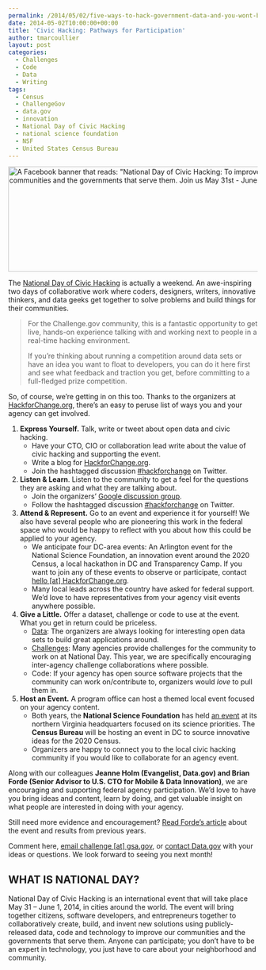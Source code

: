 ```yaml
---
permalink: /2014/05/02/five-ways-to-hack-government-data-and-you-wont-believe-what-happens/
date: 2014-05-02T10:00:00+00:00
title: 'Civic Hacking: Pathways for Participation'
author: tmarcoullier
layout: post
categories:
  - Challenges
  - Code
  - Data
  - Writing
tags:
  - Census
  - ChallengeGov
  - data.gov
  - innovation
  - National Day of Civic Hacking
  - national science foundation
  - NSF
  - United States Census Bureau
---
```


<img class="aligncenter size-full wp-image-153622" src="https://s3.amazonaws.com/sitesusa/wp-content/uploads/sites/212/2014/05/600-x-212-National-Day-of-Civic-Hacking-2014-facebook-banner-logo.jpg" alt="A Facebook banner that reads: &quot;National Day of Civic Hacking: To improve our communities and the governments that serve them. Join us May 31st - June 1st, 2014&quot;" width="600" height="212" />

The [National Day of Civic Hacking](http://www.hackforchange.org/) is actually a weekend. An awe-inspiring two days of collaborative work where coders, designers, writers, innovative thinkers, and data geeks get together to solve problems and build things for their communities.

> For the Challenge.gov community, this is a fantastic opportunity to get live, hands-on experience talking with and working next to people in a real-time hacking environment.
> 
> If you&#8217;re thinking about running a competition around data sets or have an idea you want to float to developers, you can do it here first and see what feedback and traction you get, before committing to a full-fledged prize competition.

So, of course, we&#8217;re getting in on this too. Thanks to the organizers at [HackforChange.org](http://www.hackforchange.org/ "Hack for Change"), there&#8217;s an easy to peruse list of ways you and your agency can get involved.

  1. **Express Yourself.** Talk, write or tweet about open data and civic hacking. 
      * Have your CTO, CIO or collaboration lead write about the value of civic hacking and supporting the event.
      * Write a blog for [HackforChange.org](http://www.hackforchange.org/).
      * Join the hashtagged discussion [#hackforchange](https://twitter.com/search?q=%23hackforchange&src=typd&f=realtime) on Twitter.
  2. **Listen & Learn**. Listen to the community to get a feel for the questions they are asking and what they are talking about. 
      * Join the organizers&#8217; [Google discussion group](https://groups.google.com/forum/#!forum/ndoch-organizers).
      * Follow the hashtagged discussion [#hackforchange](https://twitter.com/search?q=%23hackforchange&src=typd&f=realtime) on Twitter.
  3. **Attend & Represent.** Go to an event and experience it for yourself! We also have several people who are pioneering this work in the federal space who would be happy to reflect with you about how this could be applied to your agency. 
      * We anticipate four DC-area events: An Arlington event for the National Science Foundation, an innovation event around the 2020 Census, a local hackathon in DC and Transparency Camp. If you want to join any of these events to observe or participate, contact [hello [at] HackforChange.org](mailto:hello@hackforchange.org).
      * Many local leads across the country have asked for federal support. We’d love to have representatives from your agency visit events anywhere possible.
  4. **Give a Little.** Offer a dataset, challenge or code to use at the event. What you get in return could be priceless. 
      * [Data](http://www.hackforchange.org/submit-challenges-and-datasets/): The organizers are always looking for interesting open data sets to build great applications around.
      * [Challenges](http://www.hackforchange.org/submit-challenges-and-datasets/): Many agencies provide challenges for the community to work on at National Day. This year, we are specifically encouraging inter-agency challenge collaborations where possible.
      * Code: If your agency has open source software projects that the community can work on/contribute to, organizers would _love_ to pull them in.
  5. **Host an Event.** A program office can host a themed local event focused on your agency content. 
      * Both years, the **National Science Foundation** has held [an event](http://www.eventbrite.com/e/northern-virginia-national-day-of-civic-hacking-national-science-foundation-2-day-event-tickets-6577193563) at its northern Virginia headquarters focused on its science priorities. The **Census Bureau** will be hosting an event in DC to source innovative ideas for the 2020 Census.
      * Organizers are happy to connect you to the local civic hacking community if you would like to collaborate for an agency event.

Along with our colleagues **Jeanne Holm (Evangelist, Data.gov) and Brian Forde (Senior Advisor to U.S. CTO for Mobile & Data Innovation)**, we are encouraging and supporting federal agency participation. We&#8217;d love to have you bring ideas and content, learn by doing, and get valuable insight on what people are interested in doing with your agency.

Still need more evidence and encouragement? [Read Forde&#8217;s article](http://www.whitehouse.gov/blog/2014/04/17/celebrating-second-annual-national-day-civic-hacking "white house blog civic hack day") about the event and results from previous years.

Comment here, [email challenge [at] gsa.gov](mailto:challenge@gsa.gov), or [contact Data.gov](http://www.data.gov/contact "contact data dot gov") with your ideas or questions. We look forward to seeing you next month!

## WHAT IS NATIONAL DAY?

National Day of Civic Hacking is an international event that will take place May 31 &#8211; June 1, 2014, in cities around the world. The event will bring together citizens, software developers, and entrepreneurs together to collaboratively create, build, and invent new solutions using publicly-released data, code and technology to improve our communities and the governments that serve them. Anyone can participate; you don&#8217;t have to be an expert in technology, you just have to care about your neighborhood and community.
